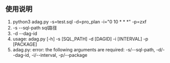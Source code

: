 ## 使用说明 ##
1. python3 adag.py -s=test.sql -d=pro_plan -i="0 10 * * *" -p=zxf
2. -s --sql-path sql路径
3. -d --dag-id 
4. usage: adag.py [-h] -s [SQL_PATH] -d [DAGID] -i [INTERVAL] -p [PACKAGE]
5. adag.py: error: the following arguments are required: -s/--sql-path, -d/--dag-id, -i/--interval, -p/--package

